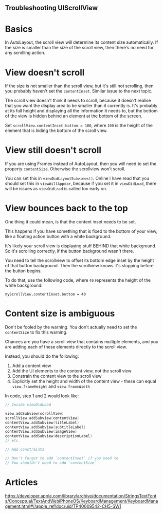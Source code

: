 ## Troubleshooting UIScrollView

# Basics

In AutoLayout, the scroll view will determine its content size automatically. 
If the size is smaller than the size of the scroll view, then there's no need for any scrolling action.

# View doesn't scroll

If the size is not smaller than the scroll view, but it's still not scrolling, then you probably haven't set the `contentInset`. Similar issue to the next topic.

The scroll view doesn't think it needs to scroll, because it doesn't realise that you want the display area to be smaller than it currently is. It's probably at its full height and displaying all the information it needs to, but the bottom of the view is hidden behind an element at the bottom of the screen.

Set `scrollView.contentInset.bottom = 100`, where `100` is the height of the element that is hiding the bottom of the scroll view.

# View still doesn't scroll

If you are using Frames instead of AutoLayout, then you will need to set the property `contentSize`. Otherwise the scrollview won't scroll.

You can set this in `viewDidLayoutSubviews()`. Online I have read that you should set this in `viewWillAppear`, because if you set it in `viewDidLoad`, there will be issues as `viewDidLoad` is called too early on.


# View bounces back to the top

One thing it could mean, is that the content inset needs to be set.

This happens if you have something that is fixed to the bottom of your view, like a floating action button with a white background. 

It's likely your scroll view is displaying stuff BEHIND that white background. So it's scrolling correctly, if the button background wasn't there.

You need to tell the scrollview to offset its bottom edge inset by the height of that button background. Then the scrollview knows it's stopping before the button begins.

To do that, use the following code, where `40` represents the height of the white background:

`myScrollView.contentInset.bottom = 40`


# Content size is ambiguous

Don't be fooled by the warning. You don't actually need to set the `contentSize` to fix this warning.

Chances are you have a scroll view that contains multiple elements, and you are adding each of these elements directly to the scroll view.

Instead, you should do the following:
1. Add a content view
2. Add the UI elements to the content view, not the scroll view
3. Constrain the content view to the scroll view
4. Explicitly set the height and width of the content view - these can equal `view.frameHeight` and `view.frameWidth`

In code, step 1 and 2 would look like:

```swift
// Inside viewDidLoad

view.addSubview(scrollView)
scrollView.addSubview(contentView)
contentView.addSubview(titleLabel)
contentView.addSubview(subtitleLabel)
contentView.addSubview(imageView)
contentView.addSubview(descriptionLabel)
// etc.

// Add constraints

// Don't forget to add `contentInset` if you need to
// You shouldn't need to add `contentSize`
```

# Articles
https://developer.apple.com/library/archive/documentation/StringsTextFonts/Conceptual/TextAndWebiPhoneOS/KeyboardManagement/KeyboardManagement.html#//apple_ref/doc/uid/TP40009542-CH5-SW1